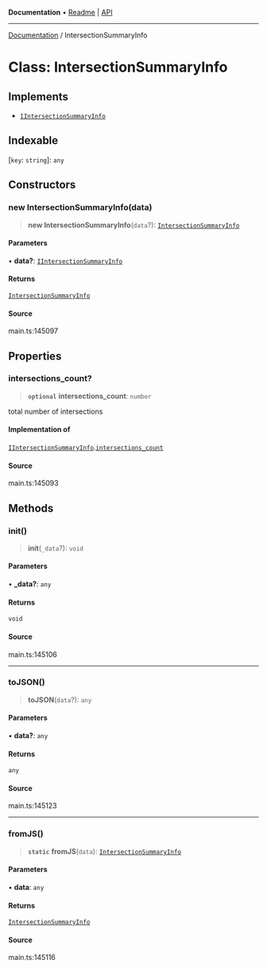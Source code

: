 **Documentation** • [Readme](../README.md) \| [API](../globals.md)

***

[Documentation](../README.md) / IntersectionSummaryInfo

# Class: IntersectionSummaryInfo

## Implements

- [`IIntersectionSummaryInfo`](../interfaces/IIntersectionSummaryInfo.md)

## Indexable

 \[`key`: `string`\]: `any`

## Constructors

### new IntersectionSummaryInfo(data)

> **new IntersectionSummaryInfo**(`data`?): [`IntersectionSummaryInfo`](IntersectionSummaryInfo.md)

#### Parameters

• **data?**: [`IIntersectionSummaryInfo`](../interfaces/IIntersectionSummaryInfo.md)

#### Returns

[`IntersectionSummaryInfo`](IntersectionSummaryInfo.md)

#### Source

main.ts:145097

## Properties

### intersections\_count?

> **`optional`** **intersections\_count**: `number`

total number of intersections

#### Implementation of

[`IIntersectionSummaryInfo`](../interfaces/IIntersectionSummaryInfo.md).[`intersections_count`](../interfaces/IIntersectionSummaryInfo.md#intersections_count)

#### Source

main.ts:145093

## Methods

### init()

> **init**(`_data`?): `void`

#### Parameters

• **\_data?**: `any`

#### Returns

`void`

#### Source

main.ts:145106

***

### toJSON()

> **toJSON**(`data`?): `any`

#### Parameters

• **data?**: `any`

#### Returns

`any`

#### Source

main.ts:145123

***

### fromJS()

> **`static`** **fromJS**(`data`): [`IntersectionSummaryInfo`](IntersectionSummaryInfo.md)

#### Parameters

• **data**: `any`

#### Returns

[`IntersectionSummaryInfo`](IntersectionSummaryInfo.md)

#### Source

main.ts:145116
